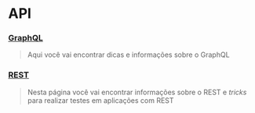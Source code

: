 # API

### [GraphQL](graphql.md)

> Aqui você vai encontrar dicas e informações sobre o GraphQL

### [REST](rest.md)

> Nesta página você vai encontrar informações sobre o REST e _tricks_ para realizar testes em aplicações com REST







